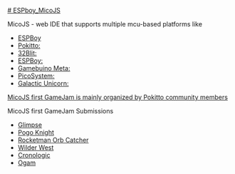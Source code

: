 [# ESPboy_MicoJS](https://micojs.github.io)

MicoJS - web IDE that supports multiple mcu-based platforms like

- [ESPBoy](https://www.espboy.com/)
- [Pokitto:](https://www.pokitto.com)
- [32Blit:](https://32blit.com/)
- [ESPBoy:](https://www.espboy.com/)
- [Gamebuino Meta:](https://gamebuino.com/gamebuino-meta)
- [PicoSystem:](https://shop.pimoroni.com/products/picosystem)
- [Galactic Unicorn:](https://shop.pimoroni.com/products/galactic-unicorn)

[MicoJS first GameJam is mainly organized by Pokitto community members](https://itch.io/jam/micojs-game-jam)

MicoJS first GameJam Submissions

- [Glimpse](https://carbonacat.itch.io/glimpse)
- [Pogo Knight](https://lucentbeam.itch.io/pogo-knight-otra-vez)
- [Rocketman Orb Catcher](https://jpfli.itch.io/rocketman-orb-catcher)
- [Wilder West](https://haviital.itch.io/wilder-west)
- [Cronologic](https://homineludens.itch.io/cronologic)
- [Ogam](https://torbuntu.itch.io/ogam-micojam-edition)


  
